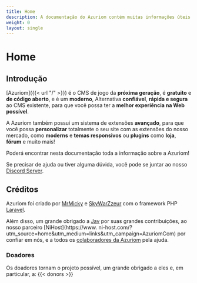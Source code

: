 ```yaml
---
title: Home
description: A documentação do Azuriom contém muitas informações úteis sobre o Azuriom, para instalação, uso ou desenvolvimento de extensões.
weight: 0
layout: single
---
```


# Home

## Introdução

[Azuriom]({{< url "/" >}}) é o CMS de jogo da **próxima geração**, é **gratuito** e **de código aberto**, e é um **moderno**, Alternativa **confiável**, **rápida e segura** ao CMS existente, para que você possa ter a **melhor experiência na Web possível**.

A Azuriom também possui um sistema de extensões **avançado**, para que você possa **personalizar** totalmente o seu site com as extensões do nosso mercado, como **moderns** e **temas responsivos** ou **plugins** como **loja**, **fórum** e muito mais!

Poderá encontrar nesta documentação toda a informação sobre a Azuriom!

Se precisar de ajuda ou tiver alguma dúvida, você pode se juntar ao nosso [Discord Server](https://azuriom.com/discord).

## Créditos

Azuriom foi criado por [MrMicky](https://mrmicky.fr/) e [SkyWarZzeur](https://twitter.com/SkyWarZzeur) com o framework PHP [Laravel](https://laravel.com/).

Além disso, um grande obrigado a [Jav](https://www.linkedin.com/in/jean-alexandre-valentin-531236153/) por suas grandes contribuições, ao nosso parceiro [NiHost](https://www. ni-host.com/?utm_source=home&utm_medium=links&utm_campaign=AzuriomCom) por confiar em nós, e a todos os [colaboradores da Azuriom](https://github.com/Azuriom/Azuriom/graphs/contributors) pela ajuda.
### Doadores

Os doadores tornam o projeto possível, um grande obrigado a eles e, em particular, a:
{{< donors >}}
